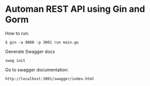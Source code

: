 # Automan REST API using Gin and Gorm


How to run:

```
$ gin -a 8080 -p 3001 run main.go

```
Generate Swagger docs
```
swag init

```

Go to swagger documentation:
```
http://localhost:3001/swagger/index.html

```
